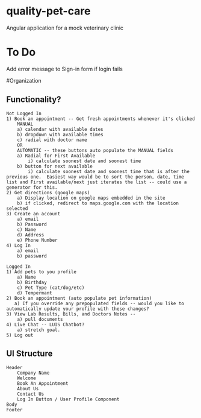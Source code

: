 # quality-pet-care
Angular application for a mock veterinary clinic

# To Do
Add error message to Sign-in form if login fails


#Organization

## Functionality?
    Not Logged In
    1) Book an appointment -- Get fresh appointments whenever it's clicked
        MANUAL
        a) calendar with available dates
        b) dropdown with available times
        c) radial with doctor name
        OR
        AUTOMATIC -- these buttons auto populate the MANUAL fields
        a) Radial for First Available
            i) calculate soonest date and soonest time
        b) button for next available
            i) calculate soonest date and soonest time that is after the previous one.  Easiest way would be to sort the person, date, time list and First available/next just iterates the list -- could use a generator for this.
    2) Get directions (google maps)
        a) Display location on google maps embedded in the site
        b) if clicked, redirect to maps.google.com with the location selected
    3) Create an account
        a) email
        b) Password
        c) Name 
        d) Address
        e) Phone Number
    4) Log In
        a) email
        b) password

    Logged In
    1) Add pets to you profile
        a) Name
        b) Birthday
        c) Pet Type (cat/dog/etc)
        d) Tempermant
    2) Book an appointment (auto populate pet information)
       a) If you override any prepopulated fields -- would you like to automatically update your profile with these changes?
    3) View Lab Results, Bills, and Doctors Notes -- 
        a) pull documents
    4) Live Chat -- LUIS Chatbot?
        a) stretch goal.
    5) Log out

## UI Structure
    Header
        Company Name
        Welcome
        Book An Appointment 
        About Us
        Contact Us
        Log In Button / User Profile Component
    Body
    Footer
